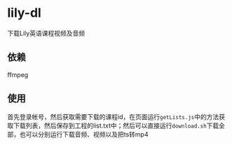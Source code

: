 # lily-dl

下载Lily英语课程视频及音频

## 依赖
ffmpeg

## 使用
首先登录帐号，然后获取需要下载的课程id，在页面运行`getLists.js`中的方法获取下载列表，然后保存到工程的list.txt中；然后可以直接运行`download.sh`下载全部，也可以分别运行下载音频、视频以及把ts转mp4
